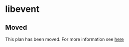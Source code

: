# libevent

## Moved

This plan has been moved. For more information see [here](https://github.com/habitat-sh/core-plans#additional-plans)
